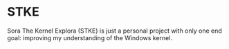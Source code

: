 # STKE

Sora The Kernel Explora (STKE) is just a personal project with only one end goal: improving my understanding of the Windows kernel.